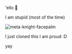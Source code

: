 'ello 👋

I am stupid (most of the time)

![meta-knight-facepalm](https://github.com/user-attachments/assets/d20aa39e-62bb-49d5-850d-fb61f14e1d23)

I just cloned this I am proud :D

yay

